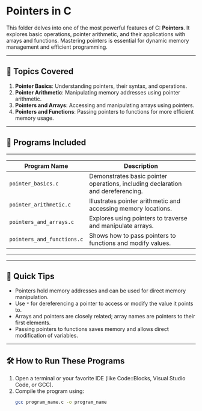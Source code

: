 # Pointers in C

This folder delves into one of the most powerful features of C: **Pointers**. It explores basic operations, pointer arithmetic, and their applications with arrays and functions. Mastering pointers is essential for dynamic memory management and efficient programming.

---

## 🚀 **Topics Covered**
1. **Pointer Basics**: Understanding pointers, their syntax, and operations.
2. **Pointer Arithmetic**: Manipulating memory addresses using pointer arithmetic.
3. **Pointers and Arrays**: Accessing and manipulating arrays using pointers.
4. **Pointers and Functions**: Passing pointers to functions for more efficient memory usage.

---

## 📂 **Programs Included**
 _____________________________________________________________________________________________
| Program Name               | Description                                                        |
|----------------------------|--------------------------------------------------------------------|
| `pointer_basics.c`         | Demonstrates basic pointer operations, including declaration and dereferencing. |
| `pointer_arithmetic.c`     | Illustrates pointer arithmetic and accessing memory locations.    |
| `pointers_and_arrays.c`    | Explores using pointers to traverse and manipulate arrays.         |
| `pointers_and_functions.c` | Shows how to pass pointers to functions and modify values.         |
-----------------------------------------------------------------------------------------------

---

## 🌟 **Quick Tips**
- Pointers hold memory addresses and can be used for direct memory manipulation.
- Use `*` for dereferencing a pointer to access or modify the value it points to.
- Arrays and pointers are closely related; array names are pointers to their first elements.
- Passing pointers to functions saves memory and allows direct modification of variables.

---

## 🛠 **How to Run These Programs**
1. Open a terminal or your favorite IDE (like Code::Blocks, Visual Studio Code, or GCC).
2. Compile the program using:
   ```bash
   gcc program_name.c -o program_name
   ```